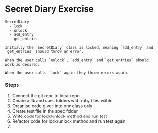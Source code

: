 # Secret Diary Exercise

```
SecretDiary
  - lock
  - unlock
  - add_entry
  - get_entries

Initially the `SecretDiary` class is locked, meaning `add_entry` and `get_entries` should throw an error.

When the user calls `unlock`, `add_entry` and `get_entries` should work as desired.

When the user calls `lock` again they throw errors again.
```
### Steps

1. Connect the git repo to local repo
2. Create a lib and spec folders with ruby files within
3. Organise code given into one class only
4. Create test file in the spec folder
5. Write code for lock/unlock method and run test
6. Refactor code for lock/unlock method and run test again
7. 
